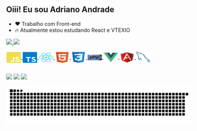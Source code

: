 ## Oiii! Eu sou Adriano Andrade

- ❤️ Trabalho com Front-end
- 🔥 Atualmente estou estudando React e VTEXIO

 <div>
  <a href="https://github.com/adrianocandrade">
  <img height="180em" src="https://github-readme-stats.vercel.app/api?username=adrianocandrade&show_icons=true&theme=algolia&include_all_commits=true&count_private=true"/>
  <img height="180em" src="https://github-readme-stats.vercel.app/api/top-langs/?username=adrianocandrade&layout=compact&langs_count=7&theme=algolia "/>
</div>
<div style="display: inline_block"><br>
  <img align="center" alt="Adriano-Js" height="30" width="40" src="https://raw.githubusercontent.com/devicons/devicon/master/icons/javascript/javascript-plain.svg">
  <img align="center" alt="Adriano-Ts" height="30" width="40" src="https://raw.githubusercontent.com/devicons/devicon/master/icons/typescript/typescript-plain.svg">
  <img align="center" alt="Adriano-React" height="30" width="40" src="https://raw.githubusercontent.com/devicons/devicon/master/icons/react/react-original.svg">
  <img align="center" alt="Adriano-HTML" height="30" width="40" src="https://raw.githubusercontent.com/devicons/devicon/master/icons/html5/html5-original.svg">
  <img align="center" alt="Adriano-CSS" height="30" width="40" src="https://raw.githubusercontent.com/devicons/devicon/master/icons/css3/css3-original.svg">
  <img align="center" alt="Adriano-PHP" height="30" width="40" src="https://raw.githubusercontent.com/devicons/devicon/master/icons/php/php-original.svg">
  <img align="center" alt="Adriano-VUEJS" height="30" width="40" src="https://raw.githubusercontent.com/devicons/devicon/master/icons/vuejs/vuejs-original.svg">
  <img align="center" alt="Adriano-Angular" height="30" width="40" src="https://raw.githubusercontent.com/devicons/devicon/master/icons/angularjs/angularjs-original.svg">
  <img align="center" alt="Adriano-MYSQL" height="30" width="40" src="https://raw.githubusercontent.com/devicons/devicon/master/icons/mysql/mysql-original.svg">
</div>
  
  ##
 
<div> 
  <a href="https://www.instagram.com/adrianofrontend/" target="_blank"><img src="https://img.shields.io/badge/-Instagram-%23E4405F?style=for-the-badge&logo=instagram&logoColor=white" target="_blank"></a>
  <a href = "mailto:adrianowebm@gmail.com"><img src="https://img.shields.io/badge/-Gmail-%23333?style=for-the-badge&logo=gmail&logoColor=white" target="_blank"></a>
  <a href="https://www.linkedin.com/in/adriano-andrade-132a8357/" target="_blank"><img src="https://img.shields.io/badge/-LinkedIn-%230077B5?style=for-the-badge&logo=linkedin&logoColor=white" target="_blank"></a> 
 
  ![Snake animation](https://github.com/adrianocandrade/adrianocandrade/blob/main/assets/images/github-contribution-grid-snake.svg)
 
</div>
